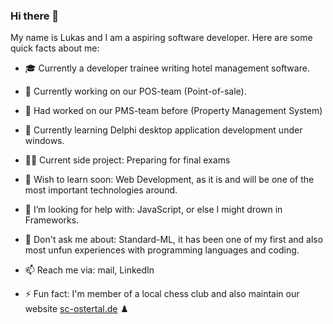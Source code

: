 ### Hi there 👋

My name is Lukas and I am a aspiring software developer. Here are some quick facts about me:

 - 🎓 Currently a developer trainee writing hotel management software.
-  🔭 Currently working on our POS-team (Point-of-sale).
-  📅 Had worked on our PMS-team before (Property Management System)
-  🌱 Currently learning Delphi desktop application development under windows.
-  👨‍💻 Current side project: Preparing for final exams
-  🔎 Wish to learn soon: Web Development, as it is and will be one of the most important technologies around.
   <!--- - 👯 I’m looking to collaborate on ...-->
- 🤔 I’m looking for help with: JavaScript, or else I might drown in Frameworks.
- 💢 Don't ask me about: Standard-ML, it has been one of my first and also most unfun experiences with programming languages and coding.
- 📫 Reach me via:  mail, LinkedIn
- ⚡ Fun fact: I'm member of a local chess club and also maintain our website [sc-ostertal.de](http://sc-ostertal.de) ♟️ 
 
 
  <!---💬 Ask me about ...
  - Coffee or Tea when coding:
- Listening to music while coding?
-  Tabs or Spaces: I like to press tab, but configured as multiple spaces when pressing in the IDE.
- How do I organize my notes and tasks? I use [Notion](https://notion.so)
- Used Technology/languages/tools
-->

